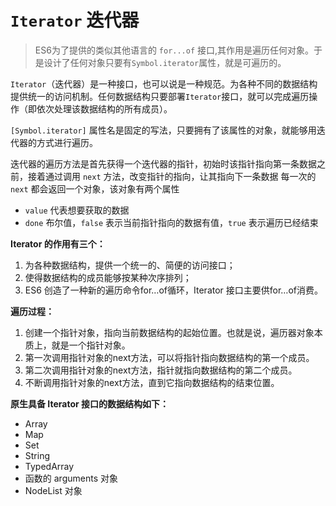 # `Iterator` 迭代器

> ES6为了提供的类似其他语言的 `for...of` 接口,其作用是遍历任何对象。于是设计了任何对象只要有`Symbol.iterator`属性，就是可遍历的。

`Iterator`（迭代器）是一种接口，也可以说是一种规范。为各种不同的数据结构提供统一的访问机制。任何数据结构只要部署`Iterator`接口，就可以完成遍历操作（即依次处理该数据结构的所有成员）。

`[Symbol.iterator]` 属性名是固定的写法，只要拥有了该属性的对象，就能够用迭代器的方式进行遍历。

迭代器的遍历方法是首先获得一个迭代器的指针，初始时该指针指向第一条数据之前，接着通过调用 `next` 方法，改变指针的指向，让其指向下一条数据 每一次的 `next` 都会返回一个对象，该对象有两个属性

- `value` 代表想要获取的数据
- `done` 布尔值，`false` 表示当前指针指向的数据有值，`true` 表示遍历已经结束

**Iterator 的作用有三个：**

1. 为各种数据结构，提供一个统一的、简便的访问接口；
2. 使得数据结构的成员能够按某种次序排列；
3. ES6 创造了一种新的遍历命令for…of循环，Iterator 接口主要供for…of消费。

**遍历过程：**

1. 创建一个指针对象，指向当前数据结构的起始位置。也就是说，遍历器对象本质上，就是一个指针对象。
2. 第一次调用指针对象的next方法，可以将指针指向数据结构的第一个成员。
3. 第二次调用指针对象的next方法，指针就指向数据结构的第二个成员。
4. 不断调用指针对象的next方法，直到它指向数据结构的结束位置。

**原生具备 Iterator 接口的数据结构如下：**

- Array
- Map
- Set
- String
- TypedArray
- 函数的 arguments 对象
- NodeList 对象